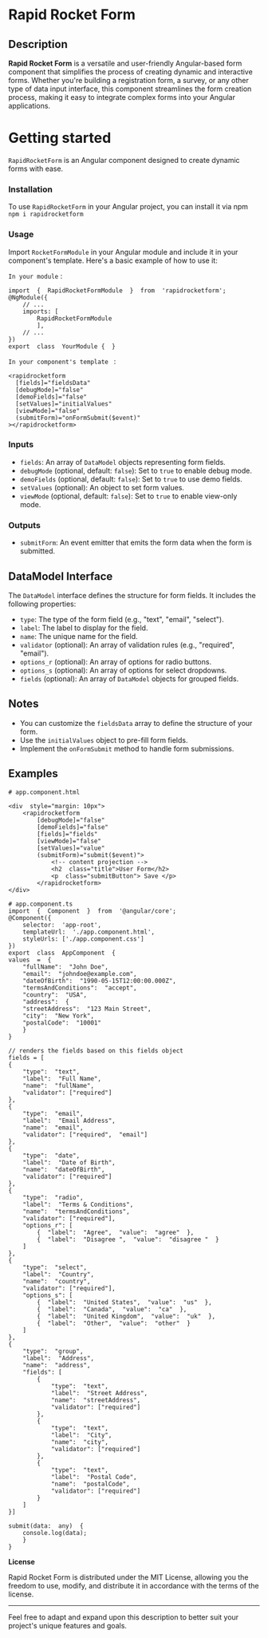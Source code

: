 # Rapid Rocket Form

## Description

**Rapid Rocket Form** is a versatile and user-friendly Angular-based form component that simplifies the process of creating dynamic and interactive forms. Whether you're building a registration form, a survey, or any other type of data input interface, this component streamlines the form creation process, making it easy to integrate complex forms into your Angular applications.

# Getting started

`RapidRocketForm` is an Angular component designed to create dynamic forms with ease.

 ### Installation  
 To use `RapidRocketForm` in your Angular project,
 you can install it via npm 
 `npm i rapidrocketform`

### Usage

Import `RocketFormModule` in your Angular module and include it in your component's template. Here's a basic example of how to use it:

`In your module` :
```
import  {  RapidRocketFormModule  }  from  'rapidrocketform';
@NgModule({
	// ...
	imports: [
		RapidRocketFormModule
		],
	// ...
})
export  class  YourModule {  }
```
`In your component's template ` :
```<!-- In your component's template -->
<rapidrocketform
  [fields]="fieldsData"
  [debugMode]="false"
  [demoFields]="false"
  [setValues]="initialValues"
  [viewMode]="false"
  (submitForm)="onFormSubmit($event)"
></rapidrocketform>
```

### Inputs

-   `fields`: An array of `DataModel` objects representing form fields.
-   `debugMode` (optional, default: `false`): Set to `true` to enable debug mode.
-   `demoFields` (optional, default: `false`): Set to `true` to use demo fields.
-   `setValues` (optional): An object to set form values.
-   `viewMode` (optional, default: `false`): Set to `true` to enable view-only mode.

### Outputs
-   `submitForm`: An event emitter that emits the form data when the form is submitted.

## DataModel Interface

The `DataModel` interface defines the structure for form fields. It includes the following properties:

-   `type`: The type of the form field (e.g., "text", "email", "select").
-   `label`: The label to display for the field.
-   `name`: The unique name for the field.
-   `validator` (optional): An array of validation rules (e.g., "required", "email").
-   `options_r` (optional): An array of options for radio buttons.
-   `options_s` (optional): An array of options for select dropdowns.
-   `fields` (optional): An array of `DataModel` objects for grouped fields.

## Notes

-   You can customize the `fieldsData` array to define the structure of your form.
-   Use the `initialValues` object to pre-fill form fields.
-   Implement the `onFormSubmit` method to handle form submissions.

## Examples
```
# app.component.html 

<div  style="margin: 10px">
	<rapidrocketform 
		[debugMode]="false" 
		[demoFields]="false" 
		[fields]="fields" 
		[viewMode]="false"
		[setValues]="value"
		(submitForm)="submit($event)">
			<!-- content projection -->
			<h2  class="title">User Form</h2>
			<p  class="submitButton"> Save </p>
		</rapidrocketform>
</div>
```

```
# app.component.ts
import  {  Component  }  from  '@angular/core';
@Component({
	selector:  'app-root',
	templateUrl:  './app.component.html',
	styleUrls: ['./app.component.css']
})
export  class  AppComponent  {
values  =  {
	"fullName":  "John Doe",
	"email":  "johndoe@example.com",
	"dateOfBirth":  "1990-05-15T12:00:00.000Z",
	"termsAndConditions":  "accept",
	"country":  "USA",
	"address":  {
	"streetAddress":  "123 Main Street",
	"city":  "New York",
	"postalCode":  "10001"
	}
}

// renders the fields based on this fields object
fields = [
{
	"type":  "text",
	"label":  "Full Name",
	"name":  "fullName",
	"validator": ["required"]
},
{
	"type":  "email",
	"label":  "Email Address",
	"name":  "email",
	"validator": ["required",  "email"]
},
{
	"type":  "date",
	"label":  "Date of Birth",
	"name":  "dateOfBirth",
	"validator": ["required"]
},
{
	"type":  "radio",
	"label":  "Terms & Conditions",
	"name":  "termsAndConditions",
	"validator": ["required"],
	"options_r": [
		{  "label":  "Agree",  "value":  "agree"  },
		{  "label":  "Disagree ",  "value":  "disagree "  }
	]
},
{
	"type":  "select",
	"label":  "Country",
	"name":  "country",
	"validator": ["required"],
	"options_s": [
		{  "label":  "United States",  "value":  "us"  },
		{  "label":  "Canada",  "value":  "ca"  },
		{  "label":  "United Kingdom",  "value":  "uk"  },
		{  "label":  "Other",  "value":  "other"  }
	]
},
{
	"type":  "group",
	"label":  "Address",
	"name":  "address",
	"fields": [
		{
			"type":  "text",
			"label":  "Street Address",
			"name":  "streetAddress",
			"validator": ["required"]
		},
		{
			"type":  "text",
			"label":  "City",
			"name":  "city",
			"validator": ["required"]
		},
		{
			"type":  "text",
			"label":  "Postal Code",
			"name":  "postalCode",
			"validator": ["required"]
		}
	]
}]

submit(data:  any)  {
	console.log(data);
	}
}

```

**License**

Rapid Rocket Form is distributed under the MIT License, allowing you the freedom to use, modify, and distribute it in accordance with the terms of the license.

----------

Feel free to adapt and expand upon this description to better suit your project's unique features and goals.